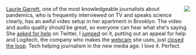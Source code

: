 <img src="http://scripting.com/images/2017/12/10/thisIsNextYear.png" border="0" align="right"><a href="https://en.wikipedia.org/wiki/Laurie_Garrett">Laurie Garrett</a>, one of the most knowledgeable journalists about pandemics, who is frequently interviewed on TV and speaks science clearly, has an awful video setup in her apartment in Brooklyn. The video and audio quality should be great, so everyone can hear what she's saying. She <a href="https://twitter.com/Laurie_Garrett/status/1265045919944376321">asked for help</a> on Twitter, I <a href="https://twitter.com/davewiner/status/1265046857304203264">jumped</a> on it, putting out an appeal for help and Logitech, the company who makes the <a href="https://www.logitech.com/en-us/webcams?filters=3801">webcam</a> she uses, just <a href="https://twitter.com/Logitech/status/1265363156861247488">closed the loop</a>. Tech helping journalism in the new media age. I love it. Perfect. 
